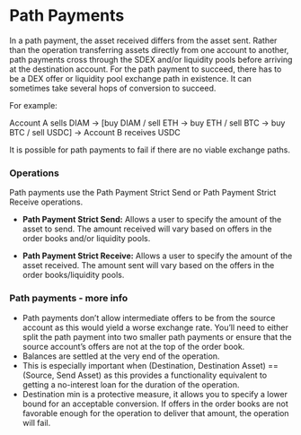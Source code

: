 # Path Payments

In a path payment, the asset received differs from the asset sent. Rather than the operation transferring assets directly from one account to another, path payments cross through the SDEX and/or liquidity pools before arriving at the destination account. For the path payment to succeed, there has to be a DEX offer or liquidity pool exchange path in existence. It can sometimes take several hops of conversion to succeed.

For example:

Account A sells DIAM → [buy DIAM / sell ETH → buy ETH / sell BTC → buy BTC / sell USDC] → Account B receives USDC

It is possible for path payments to fail if there are no viable exchange paths.

### Operations

Path payments use the Path Payment Strict Send or Path Payment Strict Receive operations.

- **Path Payment Strict Send:** Allows a user to specify the amount of the asset to send. The amount received will vary based on offers in the order books and/or liquidity pools.

- **Path Payment Strict Receive:** Allows a user to specify the amount of the asset received. The amount sent will vary based on the offers in the order books/liquidity pools.

### Path payments - more info

- Path payments don’t allow intermediate offers to be from the source account as this would yield a worse exchange rate. You’ll need to either split the path payment into two smaller path payments or ensure that the source account’s offers are not at the top of the order book.
- Balances are settled at the very end of the operation.
- This is especially important when (Destination, Destination Asset) == (Source, Send Asset) as this provides a functionality equivalent to getting a no-interest loan for the duration of the operation.
- Destination min is a protective measure, it allows you to specify a lower bound for an acceptable conversion. If offers in the order books are not favorable enough for the operation to deliver that amount, the operation will fail.
